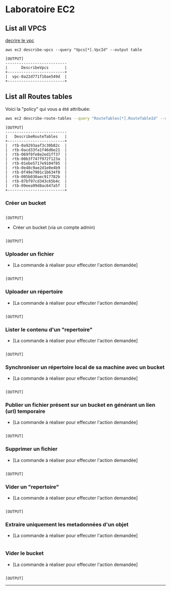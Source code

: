 # Laboratoire EC2

## List all VPCS
[decrire le vpc]([https://git-scm.com/](https://docs.aws.amazon.com/cli/latest/reference/ec2/describe-vpcs.html?highlight=describe%20vpc))

  ```
aws ec2 describe-vpcs --query "Vpcs[*].VpcId" --output table

  ```
```
[OUTPUT]
---------------------------
|      DescribeVpcs       |
+-------------------------+
|  vpc-0a22d771f16ae549d  |
+-------------------------+

```

## List all Routes tables

Voici la "policy" qui vous a été attribuée:

```bash
aws ec2 describe-route-tables --query "RouteTables[*].RouteTableId" --output table

```

```
[OUTPUT]
---------------------------
|   DescribeRouteTables   |
+-------------------------+
|  rtb-0a9293aaf3c30b82c  |
|  rtb-0acd33fa1f46d6e21  |
|  rtb-069f0fe8e2ed1ff37  |
|  rtb-00b3f747f972f123a  |
|  rtb-01ebe5717e9104f85  |
|  rtb-0e48c9ae2d1e0e4b9  |
|  rtb-0f49e7901c1b634f0  |
|  rtb-005b030aec917782b  |
|  rtb-07bf97cd343c65b4c  |
|  rtb-09eea99d8ac647a5f  |
+-------------------------+
```


### Créer un bucket

```bash

```

```
[OUTPUT]

```

* Créer un bucket (via un compte admin)

```bash

```

```
[OUTPUT]

```


### Uploader un fichier

* [La commande à réaliser pour effecuter l'action demandée]

```bash

```

```
[OUTPUT]

```

### Uploader un répertoire

* [La commande à réaliser pour effecuter l'action demandée]

```bash

```

```
[OUTPUT]

```

### Lister le contenu d'un "repertoire"

* [La commande à réaliser pour effecuter l'action demandée]

```bash

```

```
[OUTPUT]

```

### Synchroniser un répertoire local de sa machine avec un bucket

* [La commande à réaliser pour effecuter l'action demandée]

```bash

```

```
[OUTPUT]

```

### Publier un fichier présent sur un bucket en générant un lien (url) temporaire

* [La commande à réaliser pour effecuter l'action demandée]

```bash

```

```
[OUTPUT]

```

### Supprimer un fichier

* [La commande à réaliser pour effecuter l'action demandée]

```bash

```

```
[OUTPUT]

```

### Vider un "repertoire"

* [La commande à réaliser pour effecuter l'action demandée]

```bash

```

```
[OUTPUT]

```

### Extraire uniquement les metadonnées d'un objet

* [La commande à réaliser pour effecuter l'action demandée]

```bash

```

### Vider le bucket

* [La commande à réaliser pour effecuter l'action demandée]

```bash

```

```
[OUTPUT]

```

---

